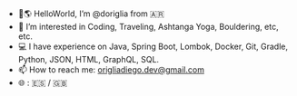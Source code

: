 - 👋🌎 HelloWorld, I’m @doriglia from 🇦🇷
- 👀 I’m interested in Coding, Traveling, Ashtanga Yoga, Bouldering, etc, etc.
- 💻 I have experience on Java, Spring Boot, Lombok, Docker, Git, Gradle, Python, JSON, HTML, GraphQL, SQL.
- 📫 How to reach me: origliadiego.dev@gmail.com 
- 🌐 : 🇪🇸 / 🇬🇧

<!---
doriglia/doriglia is a ✨ special ✨ repository because its `README.md` (this file) appears on your GitHub profile.
You can click the Preview link to take a look at your changes.
--->
